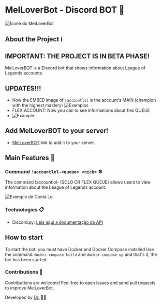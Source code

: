 # MelLoverBot - Discord BOT 🤖

![Ícone do MelLoverBot](https://images2.imgbox.com/25/2b/RAG4qLwk_o.jpg)

## About the Project ℹ️
## IMPORTANT: THE PROJECT IS IN BETA PHASE!

MelLoverBOT is a Discord bot that shows information about League of Legends accounts.

## UPDATES!!!
- Now the EMBED image of `!accountlol` is the account's MAIN (champion with the highest mastery)
![Exemplos](https://i.ibb.co/s3fMW5G/Screenshot-from-2024-02-05-11-06-36.png)
- FLEX ACCOUNT: Now you can to see informations about flex QUEUE
- ![Example]()

## Add MelLoverBOT to your server!
- [MelLoverBOT](https://discord.com/oauth2/authorize?client_id=1069130540306935858&scope=bot&permissions=8) link to add it to your server.

## Main Features 🚀

### Command `!accountlol-<queue> <nick>` ⚙️
The command !accountlol-<queue> (SOLO OR FLEX QUEUE) <nick> allows users to view information about the League of Legends account.

![Exemplo de Conta Lol ](https://i.ibb.co/s3fMW5G/Screenshot-from-2024-02-05-11-06-36.png)

### Technologies 📋
- Discord.py: [Leia aqui a documentação da API](https://discordpy.readthedocs.io/en/stable/)

## How to start
To start the bot, you must have Docker and Docker Compose installed
Use the command `docker-compose build` and `docker-compose up` and that's it, the bot has been started

### Contributions 🤝
Contributions are welcome! Feel free to open issues and send pull requests to improve MelLoverBot.

Developed by [Dri](https://github.com/01Dri) 👩‍💻
